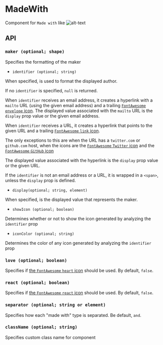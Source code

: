 # MadeWith

Component for `Made with` like ![alt-text](https://imgur.com/pWp6tZQ.png)

## API

### `maker (optional; shape)`

Specifies the formatting of the maker

* `identifier (optional; string)`

When specified, is used to format the displayed author.

If no `identifier` is specified, `null` is returned.

When `identifier` receives an email address, it creates a hyperlink with a `mailto` URL (using the given email address) and a trailing [`FontAwesome` `envelope` icon](https://fontawesome.com/icons/envelope?style=solid). The displayed value associated with the `mailto` URL is the `display` prop value or the given email address.

When `identifier` receives a URL, it creates a hyperlink that points to the given URL and a trailing [`FontAwesome` `link` icon](https://fontawesome.com/icons/link?style=solid).

The only exceptions to this are when the URL has a `twitter.com` or `github.com` host, when the icons are the [`FontAwesome` `Twitter` icon](https://fontawesome.com/icons/twitter?style=brands) and the [`FontAwesome` `GitHub` icon](https://fontawesome.com/icons/github?style=brands)

The displayed value associated with the hyperlink is the `display` prop value or the given URL.

If the `identifier` is not an email address or a URL, it is wrapped in a `<span>`, unless the `display` prop is defined.

* `display(optional; string, element)`

When specified, is the displayed value that represents the maker.

* `showIcon (optional; boolean)`

Determines whether or not to show the icon generated by analyzing the `identifier` prop

* `iconColor (optional; string)`

Determines the color of any icon generated by analyzing the `identifier` prop

### `love (optional; boolean)`

Specifies if [the `FontAwesome` `heart` icon](https://fontawesome.com/icons/heart?style=solid) should be used. By default, `false`.

### `react (optional; boolean)`

Specifies if [the `FontAwesome` `react` icon](https://fontawesome.com/icons/heart?style=solid) should be used. By default, `false`.

### `separator (optional; string or element)`

Specifies how each "made with" type is separated. Be default, `and`.

### `className (optional; string)`

Specifies custom class name for component
